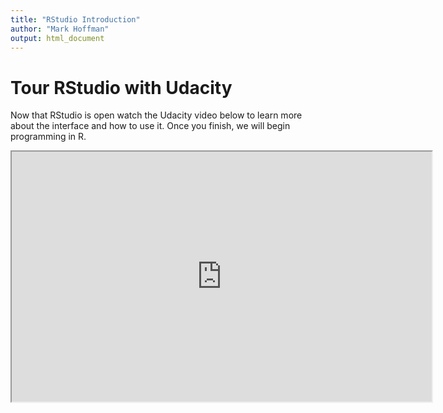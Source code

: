 ```yaml
---
title: "RStudio Introduction"
author: "Mark Hoffman"
output: html_document
---
```


# Tour RStudio with Udacity

Now that RStudio is open watch the Udacity video below to learn more about the interface and how to use it. Once you finish, we will begin programming in R.

<iframe src="http://www.youtube.com/embed/FDSmlIBy7ko?rel=0" width="672" height="400px"></iframe>
